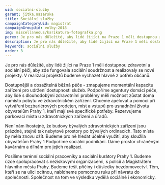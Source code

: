 ```yaml
---
uid: socialni-sluzby
garant: jitka.nazarska
title: Sociální služby
campaignCategoryUid: magistrat
campaignGroupUid: volby-2018
img: miscellaneous/karikatura-fotografka.png
perex: Je pro nás důležité, aby lidé žijící na Praze 1 měli dostupnou zdravotní a sociální péči, aby zde fungovala sociální soudržnost a realizovaly se nové projekty. V realizaci projektů budeme vycházet hlavně z potřeb občanů.
description: Je pro nás důležité, aby lidé žijící na Praze 1 měli dostupnou zdravotní a sociální péči, aby zde fungovala sociální soudržnost a realizovaly se nové projekty. V realizaci projektů budeme vycházet hlavně z potřeb občanů. 
keywords: sociální služby
order: 3
---
```


Je pro nás důležité, aby lidé žijící na Praze 1 měli dostupnou zdravotní a sociální péči, aby zde fungovala sociální soudržnost a realizovaly se nové projekty. V realizaci projektů budeme vycházet hlavně z potřeb občanů.

Dostupnější a dosažitelná běžná péče - zmapujeme momentální kapacitu zařízení pro udržení dostupnosti služeb. Podpoříme agentury domácí péče, aby lidé s dlouhodobými zdravotními problémy měli možnost zůstat doma namísto pobytu ve zdravotnickém zařízení.
Chceme apelovat a pomoci při vytváření bezbariérových prodejen, míst a vstupů pro usnadnění života obyvatelům Prahy 1, kteří mají své specifické potřeby. Rezervujeme parkovací místa u zdravotnických zařízení a úřadů. 

Není nám lhostejné, že budovy bývalých zdravotnických zařízení jsou prázdné, stejně tak nebytové prostory po bývalých ordinacích. Tato místa by měla znovu ožít. Budeme pro ně hledat účelné využití, aby sloužila obyvatelům Prahy 1
Podpoříme sociální podnikání. Dáme prostor chráněným kavárnám a dílnám pro jejich realizaci.

Posílíme terénní sociální pracovníky a sociální kurátory Prahy 1. Budeme úzce spolupracovat s neziskovými organizacemi, s policií a Magistrátem hlavního města Prahy.
Budeme řešit příčiny i důsledky bezdomovectví. Těm, kteří se na ulici ocitnou, nabídneme pomocnou ruku při návratu do společnosti. Společnost na tom ve výsledku vydělá sociálně i ekonomicky.
